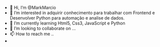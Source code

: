 - 👋 Hi, I’m @MarkMarcio
- 👀 I’m interested in  adquirir conhecimento para trabalhar com Frontend e Desenvolver Python para automação e analise de dados.
- 🌱 I’m currently learning  Html5, Css3, JavaScript e Python
- 💞️ I’m looking to collaborate on ...
- 📫 How to reach me ..
-

<!---
MarkMarcio/MarkMarcio is a ✨ special ✨ repository because its `README.md` (this file) appears on your GitHub profile.
You can click the Preview link to take a look at your changes.
--->
